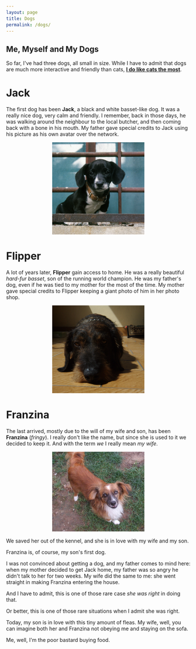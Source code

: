 ```yaml
---
layout: page
title: Dogs
permalink: /dogs/
---
```



Me, Myself and My Dogs
---

So far, I've had three dogs, all small in size. While I have to admit that dogs are much more interactive and friendly than cats, **[I do like cats the most](/cats)**.


# Jack

The first dog has been **Jack**, a black and white basset-like dog. It was a really nice dog, very calm and friendly. I remember, back in those days, he was walking around the neighbour to the local butcher, and then coming back with a bone in his mouth.
My father gave special credits to Jack using his picture as his own avatar over the network.

<center>
<img src="/images/main/jack.png" alt="Jack" width="50%"/>
</center>


# Flipper

A lot of years later, **Flipper** gain access to home. He was a really beautiful *hard-fur basset*, son of the running world champion. He was my father's dog, even if he was tied to my mother for the most of the time.
My mother gave special credits to Flipper keeping a giant photo of him in her photo shop.


<center>
<img src="/images/main/flipper.png" alt="Flipper" width="50%"/>
</center>


# Franzina

The last arrived, mostly due to the will of my wife and son, has been **Franzina** (*fringy*).
I really don't like the name, but since she is used to it we  decided to keep it. And with the term *we* I really mean *my wife*.

<center>
<img src="/images/main/franzina.png" alt="Franzina" width="50%"/>
</center>

We saved her out of the kennel, and she is in love with my wife and my son. 

Franzina is, of course, my son's first dog.

I was not convinced about getting a dog, and my father comes to mind here: when my mother decided to get Jack home, my father was so angry he didn't talk to her for two weeks. My wife did the same to me: she went straight in making Franzina entering the house.

And I have to admit, this is one of those rare case *she was right* in doing that. 

Or better, this is one of those rare situations when I admit she was right.

Today, my son is in love with this tiny amount of fleas. My wife, well, you can imagine both her and Franzina not obeying me and staying on the sofa.

Me, well, I'm the poor bastard buying food.
